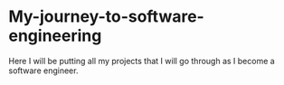 # My-journey-to-software-engineering
Here I will be putting all my projects that I will go through as I become a software engineer.
